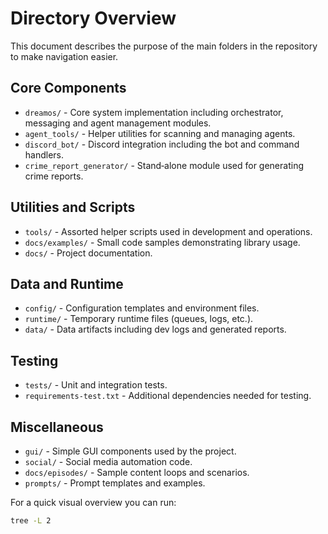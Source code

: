# Directory Overview

This document describes the purpose of the main folders in the repository to make navigation easier.

## Core Components

- `dreamos/` - Core system implementation including orchestrator, messaging and agent management modules.
- `agent_tools/` - Helper utilities for scanning and managing agents.
- `discord_bot/` - Discord integration including the bot and command handlers.
- `crime_report_generator/` - Stand‑alone module used for generating crime reports.

## Utilities and Scripts

- `tools/` - Assorted helper scripts used in development and operations.
- `docs/examples/` - Small code samples demonstrating library usage.
- `docs/` - Project documentation.

## Data and Runtime

- `config/` - Configuration templates and environment files.
- `runtime/` - Temporary runtime files (queues, logs, etc.).
- `data/` - Data artifacts including dev logs and generated reports.

## Testing

- `tests/` - Unit and integration tests.
- `requirements-test.txt` - Additional dependencies needed for testing.

## Miscellaneous

- `gui/` - Simple GUI components used by the project.
- `social/` - Social media automation code.
- `docs/episodes/` - Sample content loops and scenarios.
- `prompts/` - Prompt templates and examples.

For a quick visual overview you can run:

```bash
tree -L 2
```
